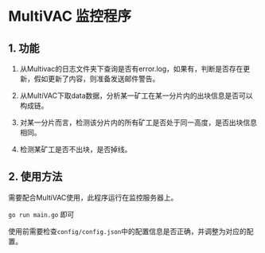 # MultiVAC 监控程序

## 1. 功能

   1. 从Multivac的日志文件夹下查询是否有error.log，如果有，判断是否存在更新，假如更新了内容，则准备发送邮件警告。

   2. 从MultiVAC下取data数据，分析某一矿工在某一分片内的出块信息是否可以构成链。

   3. 对某一分片而言，检测该分片内的所有矿工是否处于同一高度，是否出块信息相同。

   4. 检测某矿工是否不出块，是否掉线。

## 2. 使用方法

需要配合MultiVAC使用，此程序运行在监控服务器上。

   `go run main.go` 即可

使用前需要检查`config/config.json`中的配置信息是否正确，并调整为对应的配置。
